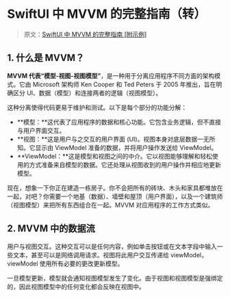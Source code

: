 # SwiftUI 中 MVVM 的完整指南（转）



> 原文：[SwiftUI 中 MVVM 的完整指南 [附示例]](https://www.swiftanytime.com/blog/mvvm-in-swiftui)



## 1. 什么是 MVVM？

**MVVM 代表“模型-视图-视图模型”**，是一种用于分离应用程序不同方面的架构模式。它由 Microsoft 架构师 Ken Cooper 和 Ted Peters 于 2005 年推出，旨在明确区分 UI、数据（模型）和连接两者的逻辑（视图模型）。

这种分离使得代码更易于维护和测试。以下是每个部分的功能分解：

- **模型：**这代表了应用程序的数据和核心功能。它包含业务逻辑，但不直接与用户界面交互。
- **视图：**这是用户与之交互的用户界面 (UI)。视图本身对底层数据一无所知。它显示由 ViewModel 准备的数据，并将用户操作发送给 ViewModel。
- **ViewModel：**这是模型和视图之间的中介。它以视图能够理解和轻松使用的方式准备来自模型的数据。它还处理从视图收到的用户操作并相应地更新模型。

现在，想象一下你正在建造一栋房子。你不会把所有的砖块、木头和家具都堆放在一起，对吧？你需要一个地基（数据）、墙壁和屋顶（用户界面），以及一个建筑师（视图模型）来把所有东西组合在一起。MVVM 对应用程序的工作方式类似。



## 2. MVVM 中的数据流

用户与视图交互。这种交互可以是任何内容，例如单击按钮或在文本字段中输入一些文本，甚至可以是网络调用请求。视图将此用户交互传递给 viewModel，viewModel 使用所有必要的更改更新模型。

一旦模型更新，模型就会通知视图模型发生了变化。由于视图和视图模型是强绑定的，因此视图模型中的任何变化都会反映在视图中。

